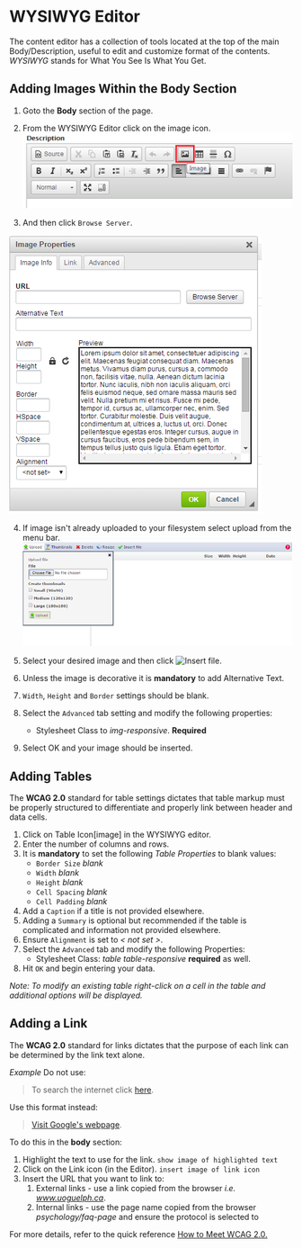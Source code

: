 #  WYSIWYG Editor
The content editor has a collection of tools located at the top of the main Body/Description, useful to edit and customize format of the contents. *WYSIWYG* stands for What You See Is What You Get.

## Adding Images Within the Body Section
1. Goto the **Body** section of the page.
2. From the WYSIWYG Editor click on the image icon.
![image](images/imgsel.png)

3. And then click `Browse Server`.

![image](images/imgprop.png)

4. If image isn't already uploaded to your filesystem select upload from the menu bar.
![upload](images/dialogpic.png)

4. Select your desired image and then click ![Insert file]().
5. Unless the image is decorative it is **mandatory** to add Alternative Text.
6. `Width`, `Height` and `Border` settings should be blank.
7. Select the `Advanced` tab setting and modify the following properties:
    * Stylesheet Class to *img-responsive*. **Required**
8. Select OK and your image should be inserted.

## Adding Tables
The **WCAG 2.0** standard for table settings dictates that table markup must be properly structured to differentiate and properly link between header and data cells.

1. Click on Table Icon[image] in the WYSIWYG editor.
2. Enter the number of columns and rows.
3. It is **mandatory** to set the following *Table Properties* to blank values:
    * `Border Size` *blank*
    * `Width` *blank*
    * `Height` *blank*
    * `Cell Spacing` *blank*
    * `Cell Padding` *blank*
4. Add a `Caption` if a title is not provided elsewhere.
5. Adding a `Summary` is optional but recommended if the table is complicated and information not provided elsewhere.
6. Ensure `Alignment` is set to *< not set >*.
7. Select the `Advanced` tab and modify the following Properties:
    * Stylesheet Class: *table table-responsive* **required** as well.
8. Hit `OK` and begin entering your data.

*Note: To modify an existing table right-click on a cell in the table and additional options will be displayed.*

## Adding a Link
The **WCAG 2.0** standard for links dictates that the purpose of each link can be determined by the link text alone.

*Example* Do not use:
>To search the internet click [here](www.google.ca).

Use this format instead:
>[Visit Google's webpage](www.google.ca).

To do this in the **body** section:

1. Highlight the text to use for the link.
`show image of highlighted text`
2. Click on the Link icon (in the Editor).
`insert image of link icon`
3. Insert the URL that you want to link to:
    1. External links - use a link copied from the browser *i.e. www.uoguelph.ca*.
    2. Internal links - use the page name copied from the browser *psychology/faq-page* and ensure the protocol is selected to *<other>*

For more details, refer to the quick reference [How to Meet WCAG 2.0.](http://www.w3.org/WAI/WCAG20/quickref/)

